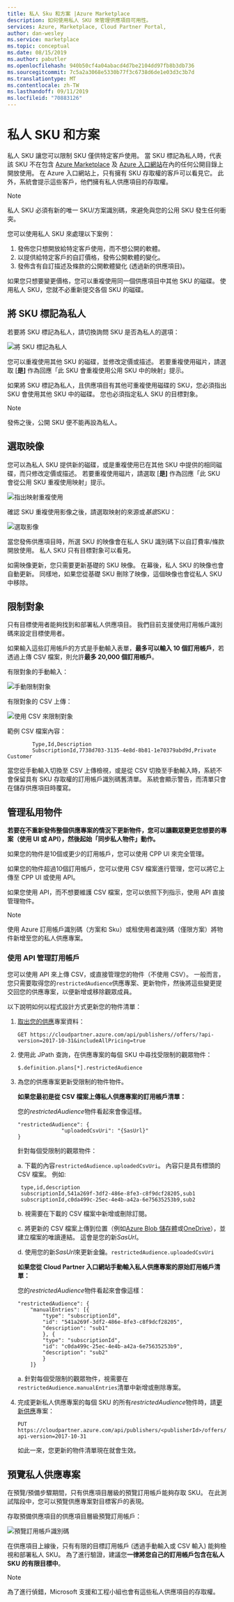 ```yaml
---
title: 私人 Sku 和方案 |Azure Marketplace
description: 如何使用私人 SKU 來管理供應項目可用性。
services: Azure, Marketplace, Cloud Partner Portal,
author: dan-wesley
ms.service: marketplace
ms.topic: conceptual
ms.date: 08/15/2019
ms.author: pabutler
ms.openlocfilehash: 940b50cf4a04abacd4d7be2104dd97fb8b3db736
ms.sourcegitcommit: 7c5a2a3068e5330b77f3c6738d6de1e03d3c3b7d
ms.translationtype: MT
ms.contentlocale: zh-TW
ms.lasthandoff: 09/11/2019
ms.locfileid: "70883126"
---
```

<a name="private-skus-and-plans"></a>私人 SKU 和方案
============

私人 SKU 讓您可以限制 SKU 僅供特定客戶使用。 當 SKU 標記為私人時，代表該 SKU 不在包含 [Azure Marketplace](https://azuremarketplace.microsoft.com) 及 [Azure 入口網站](https://portal.azure.com)在內的任何公開目錄上開放使用。 在 Azure 入口網站上，只有擁有 SKU 存取權的客戶可以看見它。 此外，系統會提示這些客戶，他們擁有私人供應項目的存取權。

>[!NOTE]
>私人 SKU 必須有新的唯一 SKU/方案識別碼，來避免與您的公用 SKU 發生任何衝突。

您可以使用私人 SKU 來處理以下案例：

1.  發佈您只想開放給特定客戶使用，而不想公開的軟體。
2.  以提供給特定客戶的自訂價格，發佈公開軟體的變化。
3.  發佈含有自訂描述及條款的公開軟體變化 (透過新的供應項目)。

如果您只想要變更價格，您可以重複使用同一個供應項目中其他 SKU 的磁碟。 使用私人 SKU，您就不必重新提交各個 SKU 的磁碟。

<a name="mark-a-sku-private"></a>將 SKU 標記為私人
---------------------

若要將 SKU 標記為私人，請切換詢問 SKU 是否為私人的選項：

![將 SKU 標記為私人](./media/cloud-partner-portal-publish-virtual-machine/markingskuprivate.png)

您可以重複使用其他 SKU 的磁碟，並修改定價或描述。 若要重複使用磁片，請選取 [**是]** 作為回應「此 SKU 會重複使用公用 SKU 中的映射」提示。

如果將 SKU 標記為私人，且供應項目有其他可重複使用磁碟的 SKU，您必須指出 SKU 會使用其他 SKU 中的磁碟。 您也必須指定私人 SKU 的目標對象。

>[!NOTE]
>發佈之後，公開 SKU 便不能再設為私人。

<a name="select-an-image"></a>選取映像
------------------

您可以為私人 SKU 提供新的磁碟，或是重複使用已在其他 SKU 中提供的相同磁碟，而只修改定價或描述。 若要重複使用磁片，請選取 [**是]** 作為回應「此 SKU 會從公用 SKU 重複使用映射」提示。

![指出映射重複使用](./media/cloud-partner-portal-publish-virtual-machine/selectimage1.png)

確認 SKU 重複使用影像之後，請選取映射的來源或*基底*SKU：

![選取影像](./media/cloud-partner-portal-publish-virtual-machine/selectimage2.png)

當您發佈供應項目時，所選 SKU 的映像會在私人 SKU 識別碼下以自訂費率/條款開放使用。 私人 SKU 只有目標對象可以看見。

如需映像更新，您只需要更新基礎的 SKU 映像。 在幕後，私人 SKU 的映像也會自動更新。 同樣地，如果您從基礎 SKU 刪除了映像，這個映像也會從私人 SKU 中移除。

<a name="restricting-the-audience"></a>限制對象
------------------------

只有目標使用者能夠找到和部署私人供應項目。
我們目前支援使用訂用帳戶識別碼來設定目標使用者。

如果輸入這些訂用帳戶的方式是手動輸入表單，**最多可以輸入 10 個訂用帳戶**，若透過上傳 CSV 檔案，則允許**最多 20,000 個訂用帳戶**。

有限對象的手動輸入：

![手動限制對象](./media/cloud-partner-portal-publish-virtual-machine/restrictaudience1.png)

有限對象的 CSV 上傳：

![使用 CSV 來限制對象](./media/cloud-partner-portal-publish-virtual-machine/restrictaudience2.png)

範例 CSV 檔案內容：

            Type,Id,Description
            SubscriptionId,7738d703-3135-4e8d-8b81-1e70379abd9d,Private Customer

當您從手動輸入切換至 CSV 上傳檢視，或是從 CSV 切換至手動輸入時，系統不會保留具有 SKU 存取權的訂用帳戶識別碼舊清單。 系統會顯示警告，而清單只會在儲存供應項目時覆寫。

<a name="managing-private-audiences"></a>管理私用物件
-------------------------

**若要在不重新發佈整個供應專案的情況下更新物件，您可以讓觀眾變更您想要的專案（使用 UI 或 API），然後起始「同步私人物件」動作。**

如果您的物件是10個或更少的訂用帳戶，您可以使用 CPP UI 來完全管理。

如果您的物件超過10個訂用帳戶，您可以使用 CSV 檔案進行管理，您可以將它上傳至 CPP UI 或使用 API。

如果您使用 API，而不想要維護 CSV 檔案，您可以依照下列指示，使用 API 直接管理物件。

> [!NOTE]
> 使用 Azure 訂用帳戶識別碼（方案和 Sku）或租使用者識別碼（僅限方案）將物件新增至您的私人供應專案。

###  <a name="managing-subscriptions-with-the-api"></a>使用 API 管理訂用帳戶

您可以使用 API 來上傳 CSV，或直接管理您的物件（不使用 CSV）。 一般而言，您只需要取得您的`restrictedAudience`供應專案、更新物件，然後將這些變更提交回您的供應專案，以便新增或移除觀眾成員。

以下說明如何以程式設計方式更新您的物件清單：

1. [取出您的供應](cloud-partner-portal-api-retrieve-specific-offer.md)專案資料：

    ```
    GET https://cloudpartner.azure.com/api/publishers//offers/?api-version=2017-10-31&includeAllPricing=true
    ```

2. 使用此 JPath 查詢，在供應專案的每個 SKU 中尋找受限制的觀眾物件：

    ```
    $.definition.plans[*].restrictedAudience
    ```
3. 為您的供應專案更新受限制的物件物件。

    **如果您最初是從 CSV 檔案上傳私人供應專案的訂用帳戶清單：**

    您的*restrictedAudience*物件看起來會像這樣。
    ```
    "restrictedAudience": {
                  "uploadedCsvUri": "{SasUrl}"
    }
    ```

    針對每個受限制的觀眾物件：

    a. 下載的內容`restrictedAudience.uploadedCsvUri`。 內容只是具有標頭的 CSV 檔案。 例如:

        type,id,description
        subscriptionId,541a269f-3df2-486e-8fe3-c8f9dcf28205,sub1
        subscriptionId,c0da499c-25ec-4e4b-a42a-6e75635253b9,sub2

    b. 視需要在下載的 CSV 檔案中新增或刪除訂閱。

    c. 將更新的 CSV 檔案上傳到位置（例如[Azure Blob 儲存體](../../storage/blobs/storage-blobs-overview.md)或[OneDrive](https://onedrive.live.com)），並建立檔案的唯讀連結。 這會是您的新*SasUrl*。

    d. 使用您的新*SasUrl*來更新金鑰。`restrictedAudience.uploadedCsvUri`

    **如果您從 Cloud Partner 入口網站手動輸入私人供應專案的原始訂用帳戶清單：**

    您的*restrictedAudience*物件看起來會像這樣：

    ```
    "restrictedAudience": {
        "manualEntries": [{
            "type": "subscriptionId",
            "id": "541a269f-3df2-486e-8fe3-c8f9dcf28205",
            "description": "sub1"
            }, {
            "type": "subscriptionId",
            "id": "c0da499c-25ec-4e4b-a42a-6e75635253b9",
            "description": "sub2"
            }
        ]}
    ```

    a. 針對每個受限制的觀眾物件，視需要在`restrictedAudience.manualEntries`清單中新增或刪除專案。

4. 完成更新私人供應專案的每個 SKU 的所有*restrictedAudience*物件時，請[更新供應](cloud-partner-portal-api-creating-offer.md)專案：

    ```
    PUT https://cloudpartner.azure.com/api/publishers/<publisherId>/offers/<offerId>?api-version=2017-10-31
    ```
    如此一來，您更新的物件清單現在就會生效。

<a name="previewing-private-offers"></a>預覽私人供應專案
-------------------------

在預覽/預備步驟期間，只有供應項目層級的預覽訂用帳戶能夠存取 SKU。 在此測試階段中，您可以預覽供應專案對目標客戶的表現。

存取預備供應項目的供應項目層級預覽訂用帳戶：

![預覽訂用帳戶識別碼](./media/cloud-partner-portal-publish-virtual-machine/previewoffer1.png)

在供應項目上線後，只有有限的目標訂用帳戶 (透過手動輸入或 CSV 輸入) 能夠檢視和部署私人 SKU。 為了進行驗證，建議您**一律將您自己的訂用帳戶包含在私人 SKU 的有限目標中**。

>[!NOTE]
>為了進行偵錯，Microsoft 支援和工程小組也會有這些私人供應項目的存取權。
